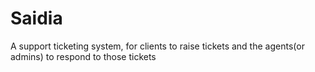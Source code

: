 # Saidia
A support ticketing system, for clients to raise tickets and the agents(or admins) to respond to those tickets
